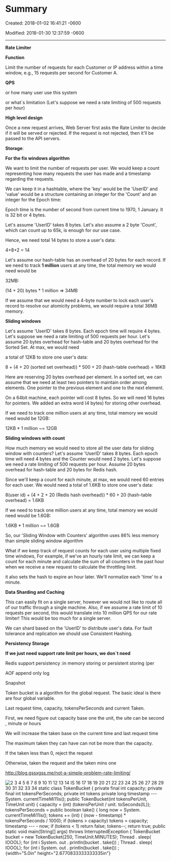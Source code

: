 # Summary

Created: 2018-01-02 16:41:21 -0600

Modified: 2018-01-30 12:37:59 -0600

---

**Rate Limiter**

**Function**

Limit the number of requests for each Customer or IP address within a time window, e.g., 15 requests per second for Customer A.

**QPS**

or how many user use this system

or what`s limitation (Let's suppose we need a rate limiting of 500 requests per hour)



**High level design**



Once a new request arrives, Web Server first asks the Rate Limiter to decide if it will be served or rejected. If the request is not rejected, then it'll be passed to the API servers.







**Storage**:



**For the fix windows algorithm**

We want to limit the number of requests per user. We would keep a count representing how many requests the user has made and a timestamp regarding the requests.



We can keep it in a hashtable, where the 'key' would be the 'UserID' and 'value' would be a structure containing an integer for the 'Count' and an integer for the Epoch time:

Epoch time is the number of second from current time to 1970, 1 January. It is 32 bit or 4 bytes.

Let's assume 'UserID' takes 8 bytes. Let's also assume a 2 byte 'Count', which can count up to 65k, is enough for our use case.

Hence, we need total 14 bytes to store a user's data:

4+8+2 = 14

Let's assume our hash-table has an overhead of 20 bytes for each record. If we need to track **1 million** users at any time, the total memory we would need would be

32MB:

(14 + 20) bytes * 1 million => 34MB



If we assume that we would need a 4-byte number to lock each user's record to resolve our atomicity problems, we would require a total 36MB memory.

**Sliding windows**

Let's assume 'UserID' takes 8 bytes. Each epoch time will require 4 bytes. Let's suppose we need a rate limiting of 500 requests per hour. Let's assume 20 bytes overhead for hash-table and 20 bytes overhead for the Sorted Set. At max, we would need

a total of 12KB to store one user's data:



8 + (4 + 20 (sorted set overhead)) * 500 + 20 (hash-table overhead) = 16KB

Here are reserving 20 bytes overhead per element. In a sorted set, we can assume that we need at least two pointers to maintain order among elements. One pointer to the previous element and one to the next element.

On a 64bit machine, each pointer will cost 8 bytes. So we will need 16 bytes for pointers. We added an extra word (4 bytes) for storing other overhead.

If we need to track one million users at any time, total memory we would need would be 12GB:

12KB * 1 million ~= 12GB

**Sliding windows with count**

How much memory we would need to store all the user data for sliding window with counters? Let's assume 'UserID' takes 8 bytes. Each epoch time will need 4 bytes and the Counter would need 2 bytes. Let's suppose we need a rate limiting of 500 requests per hour. Assume 20 bytes overhead for hash-table and 20 bytes for Redis hash.

Since we'll keep a count for each minute, at max, we would need 60 entries for each user. We would need a total of 1.6KB to store one user's data:

8(user id) + (4 + 2 + 20 (Redis hash overhead)) * 60 + 20 (hash-table overhead) = 1.6KB

If we need to track one million users at any time, total memory we would need would be 1.6GB:

1.6KB * 1 million ~= 1.6GB

So, our 'Sliding Window with Counters' algorithm uses 86% less memory than simple sliding window algorithm

What if we keep track of request counts for each user using multiple fixed time windows, For example, if we've an hourly rate limit, we can keep a count for each minute and calculate the sum of all counters in the past hour when we receive a new request to calculate the throttling limit.

it also sets the hash to expire an hour later. We'll normailze each 'time' to a minute.

**Data Sharding and Caching**

This can easily fit on a single server, however we would not like to route all of our traffic through a single machine. Also, if we assume a rate limit of 10 requests per second, this would translate into 10 million QPS for our rate limiter! This would be too much for a single server.

We can shard based on the 'UserID' to distribute user's data. For fault tolerance and replication we should use Consistent Hashing.



**Persistency Storage**



**If we just need support rate limit per hours, we don`t need**



Redis support persistency :in memory storing or persistent storing (per

AOF append only log

Snapshot







Token bucket is a algorithm for the global request. The basic ideal is there are four global variable.

Last request time, capacity, tokensPerSeconds and current Taken.

First, we need figure out capacity base one the unit, the uite can be second , minute or hours

We will increase the taken base on the current time and last request time

The maximum taken they can have can not be more than the capacity.

If the taken less than 0, reject the request

Otherwise, taken the request and the taken mins one

<http://blog.gssxgss.me/not-a-simple-problem-rate-limiting/>



![2 3 4 5 6 7 8 9 10 11 12 13 14 IS 16 17 18 19 20 21 22 23 24 25 26 27 28 29 30 31 32 33 34 static class TokenBucket { private final int capacity; private final int tokensPerSeconds; private int tokens private long timestamp --- System. currentTimeMi11is(); public TokenBucket(int tokensPerUnit, TimeUnit unit) { capacity = (int) (tokensPerUnit / unit. toSeconds(IL)); tokensPerSeconds = public boolean take() { long now = System. currentTimeMi11is(); tokens += (int) ( (now - timestamp) * tokensPerSeconds / 1000); if (tokens > capacity) tokens = capacity; timestamp --- - now; if (tokens < 1) return false; tokens--; return true; public static void main(String[] args) throws InterruptedException { TokenBucket bucket = new TokenBucket(250, TimeUnit.MINUTES); Thread . sleep( IOOOL); for (int i System. out . println(bucket . take()) ; Thread . sleep( IOOOL); for (int i System. out . println(bucket . take()) ; ](../../media/Rate-Limiter-Rate-Limiter-Summary-image1.jpeg){width="5.0in" height="2.6770833333333335in"}



